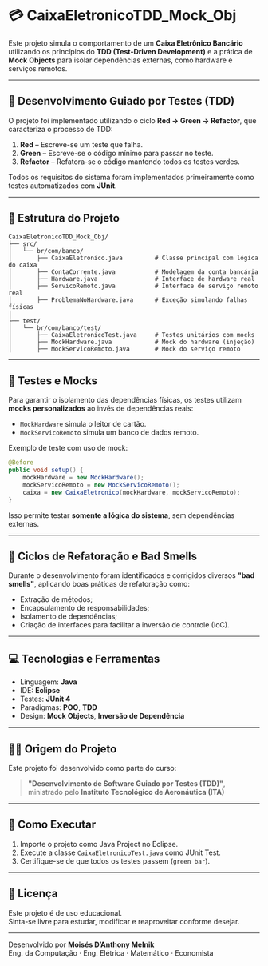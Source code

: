 # 💳 CaixaEletronicoTDD_Mock_Obj

Este projeto simula o comportamento de um **Caixa Eletrônico Bancário** utilizando os princípios do **TDD (Test-Driven Development)** e a prática de **Mock Objects** para isolar dependências externas, como hardware e serviços remotos.

---

## 🧪 Desenvolvimento Guiado por Testes (TDD)

O projeto foi implementado utilizando o ciclo **Red → Green → Refactor**, que caracteriza o processo de TDD:

1. **Red** – Escreve-se um teste que falha.
2. **Green** – Escreve-se o código mínimo para passar no teste.
3. **Refactor** – Refatora-se o código mantendo todos os testes verdes.

Todos os requisitos do sistema foram implementados primeiramente como testes automatizados com **JUnit**.

---

## 🧱 Estrutura do Projeto

```text
CaixaEletronicoTDD_Mock_Obj/
├── src/
│   └── br/com/banco/
│       ├── CaixaEletronico.java         # Classe principal com lógica do caixa
│       ├── ContaCorrente.java           # Modelagem da conta bancária
│       ├── Hardware.java                # Interface de hardware real
│       ├── ServicoRemoto.java           # Interface de serviço remoto real
│       ├── ProblemaNoHardware.java      # Exceção simulando falhas físicas
│
├── test/
│   └── br/com/banco/test/
│       ├── CaixaEletronicoTest.java     # Testes unitários com mocks
│       ├── MockHardware.java            # Mock do hardware (injeção)
│       ├── MockServicoRemoto.java       # Mock do serviço remoto
```

---

## 🧪 Testes e Mocks

Para garantir o isolamento das dependências físicas, os testes utilizam **mocks personalizados** ao invés de dependências reais:

- `MockHardware` simula o leitor de cartão.
- `MockServicoRemoto` simula um banco de dados remoto.

Exemplo de teste com uso de mock:
```java
@Before
public void setup() {
    mockHardware = new MockHardware();
    mockServicoRemoto = new MockServicoRemoto();
    caixa = new CaixaEletronico(mockHardware, mockServicoRemoto);
}
```

Isso permite testar **somente a lógica do sistema**, sem dependências externas.

---

## 🧠 Ciclos de Refatoração e Bad Smells

Durante o desenvolvimento foram identificados e corrigidos diversos **"bad smells"**, aplicando boas práticas de refatoração como:

- Extração de métodos;
- Encapsulamento de responsabilidades;
- Isolamento de dependências;
- Criação de interfaces para facilitar a inversão de controle (IoC).

---

## 💻 Tecnologias e Ferramentas

- Linguagem: **Java**
- IDE: **Eclipse**
- Testes: **JUnit 4**
- Paradigmas: **POO**, **TDD**
- Design: **Mock Objects**, **Inversão de Dependência**

---

## 👨‍🏫 Origem do Projeto

Este projeto foi desenvolvido como parte do curso:

> **"Desenvolvimento de Software Guiado por Testes (TDD)"**,  
> ministrado pelo **Instituto Tecnológico de Aeronáutica (ITA)**  


---

## 📁 Como Executar

1. Importe o projeto como Java Project no Eclipse.
2. Execute a classe `CaixaEletronicoTest.java` como JUnit Test.
3. Certifique-se de que todos os testes passem (`green bar`).

---

## 📄 Licença

Este projeto é de uso educacional.  
Sinta-se livre para estudar, modificar e reaproveitar conforme desejar.

---

Desenvolvido por **Moisés D’Anthony Melnik**  
Eng. da Computação · Eng. Elétrica · Matemático · Economista
